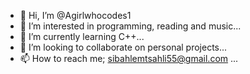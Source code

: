 - 👋 Hi, I’m @Agirlwhocodes1
- 👀 I’m interested in programming, reading and music...
- 🌱 I’m currently learning C++...
- 💞️ I’m looking to collaborate on personal projects...
- 📫 How to reach me; sibahlemtsahli55@gmail.com ...

<!---
Agirlwhocodes1/Agirlwhocodes1 is a ✨ special ✨ repository because its `README.md` (this file) appears on your GitHub profile.
You can click the Preview link to take a look at your changes.
--->
